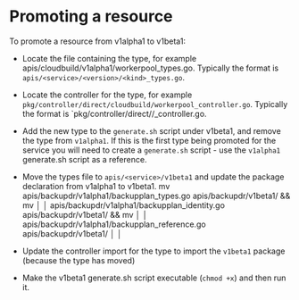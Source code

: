# Promoting a resource

To promote a resource from v1alpha1 to v1beta1:

* Locate the file containing the type, for example apis/cloudbuild/v1alpha1/workerpool_types.go.  Typically the format is `apis/<service>/<version>/<kind>_types.go`.

* Locate the controller for the type, for example `pkg/controller/direct/cloudbuild/workerpool_controller.go`.  Typically the format is `pkg/controller/direct/<sevrvice>/<kind>_controller.go.

* Add the new type to the `generate.sh` script under v1beta1, and remove the type from `v1alpha1`.  If this is the first type being promoted for the service you will need to create a `generate.sh` script - use the `v1alpha1` generate.sh script as a reference. 

* Move the types file to `apis/<service>/v1beta1` and update the package declaration from v1alpha1 to v1beta1.
 mv apis/backupdr/v1alpha1/backupplan_types.go apis/backupdr/v1beta1/ && mv                       │
 │   apis/backupdr/v1alpha1/backupplan_identity.go apis/backupdr/v1beta1/ && mv                       │
 │   apis/backupdr/v1alpha1/backupplan_reference.go apis/backupdr/v1beta1/                            │
 │  
* Update the controller import for the type to import the `v1beta1` package (because the type has moved)

* Make the v1beta1 generate.sh script executable (`chmod +x`) and then run it.